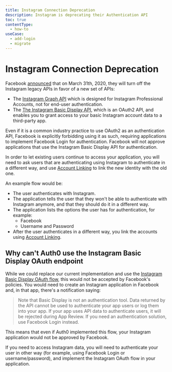 ```yaml
---
title: Instagram Connection Deprecation
description: Instagram is deprecating their Authentication API
toc: true
contentType:
  - how-to
useCase:
  - add-login
  - migrate
---
```

# Instagram Connection Deprecation

Facebook [announced](https://developers.facebook.com/blog/post/2019/10/15/launch-instagram-basic-display-api/) that on March 31th, 2020, they will turn off the Instagram legacy APIs in favor of a new set of APIs:

- The [Instagram Graph API](https://developers.facebook.com/docs/instagram-api) which is designed for Instagram Professional Accounts, not for end-user authentication.
- The [The Instagram Basic Display API](https://developers.facebook.com/docs/instagram-basic-display-api), which is an OAuth2 API, and enables you to grant access to your basic Instagram account data to a third-party app.

Even if it is a common industry practice to use OAuth2 as an authentication API, Facebook is explicitly forbidding using it as such, requiring applications to implement Facebook Login for authentication. Facebook will not approve applications that use the Instagram Basic Display API for authentication.

In order to let existing users continue to access your application, you will need to ask users that are authenticating using Instagram to authenticate in a different way, and use [Account Linking](/link-accounts) to link the new identity with the old one. 

An example flow would be:

- The user authenticates with Instagram.
- The application tells the user that they won't be able to authenticate with Instagram anymore, and that they should do it in a different way.
- The application lists the options the user has for authentication, for example:
    - Facebook
    - Username and Password
- After the user authenticates in a different way, you link the accounts using [Account Linking](/link-accounts).

## Why can't Auth0 use the Instagram Basic Display OAuth endpoint

While we could replace our current implementation and use the [Instagram Basic Display OAuth flow](https://developers.facebook.com/docs/instagram-basic-display-api/guides/getting-access-tokens-and-permissions), this would not be accepted by Facebook's policies. You would need to create an Instagram application in Facebook and, in that app, there's a notification saying:

> Note that Basic Display is not an authentication tool. Data returned by the API cannot be used to authenticate your app users or log them into your app. If your app uses API data to authenticate users, it will be rejected during App Review. If you need an authentication solution, use Facebook Login instead.

This means that even if Auth0 implemented this flow, your Instagram application would not be approved by Facebook.

If you need to access Instagram data, you will need to authenticate your user in other way (for example, using Facebook Login or username/password), and implement the Instagram OAuth flow in your application.

